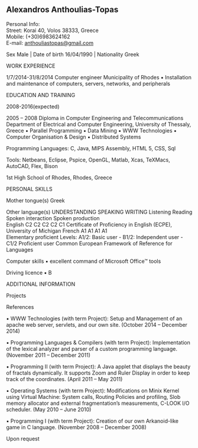<h2>Alexandros Anthoulias-Topas</h2>

Personal Info: <br>
Street: Korai 40, Volos 38333, Greece <br>
Mobile: (+30)6983624162 <br>
E-mail: anthouliastopas@gmail.com <br>

Sex Male | Date of birth 16/04/1990 | Nationality Greek 

WORK EXPERIENCE	  

1/7/2014-31/8/2014	Computer engineer
	Municipality of Rhodes
	▪	Installation and maintenance of computers, servers, networks, and peripherals
	

EDUCATION AND TRAINING	  

2008-2016(expected)











2005 – 2008	Diploma in Computer Engineering and Telecommunications	
	Department of Electrical and Computer Engineering, University of Thessaly, Greece
▪	Parallel Programming
▪	Data Mining
▪	WWW Technologies
▪	Computer Organisation & Design
▪	Distributed Systems

Programming Languages: C, Java, MIPS Assembly, HTML 5, CSS, Sql

Tools: Netbeans, Eclipse, Pspice, OpenGL, Matlab, Xcas, TeXMacs, AutoCAD, Flex, Bison

1st High School of Rhodes, Rhodes, Greece


PERSONAL SKILLS	  

Mother tongue(s)	Greek
	
Other language(s)	UNDERSTANDING 	SPEAKING 	WRITING 
	Listening 	Reading 	Spoken interaction 	Spoken production 	
English	C2	C2	C2	C2	C1
	Certificate of Proficiency in English (ECPE), University of Michigan
French	A1	A1	A1	A1	
	Elementary proficient
	Levels: A1/2: Basic user - B1/2: Independent user - C1/2 Proficient user
Common European Framework of Reference for Languages


Computer skills	▪	excellent command of Microsoft Office™ tools

Driving licence	▪	B

ADDITIONAL INFORMATION	  

Projects





















References

▪	WWW Technologies (with term Project):
Setup and Management of an apache web server, servlets, and our own site.
(October 2014 – December 2014)

▪	Programming Languages & Compilers (with term Project): 
Implementation of the lexical analyzer and parser of a custom programming language.
(November 2011 – December 2011)

▪	Programming II (with term Project): 
A Java applet that displays the beauty of fractals dynamically. It supports Zoom and Ruler Display in order to keep track of the coordinates.
(April 2011 – May 2011)

▪	Operating Systems (with term Project):
Modifications on Minix Kernel using Virtual Machine: System calls, Routing Policies and profiling, Slob memory allocator and external fragmentation’s measurements, C-LOOK I/O scheduler.
(May 2010 – June 2010)

▪	 Programming I (with term Project):
Creation of our own Arkanoid-like game in C language.
(November 2008 – December 2008)


Upon request


